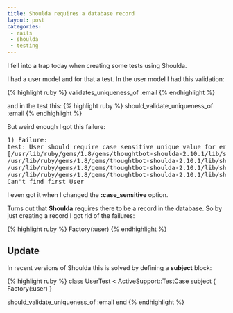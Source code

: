 ```yaml
---
title: Shoulda requires a database record
layout: post
categories:
 - rails
 - shoulda
 - testing
---
```

I fell into a trap today when creating some tests using Shoulda.

I had a user model and for that a test. In the user model I had this
validation:

{% highlight ruby %}
validates_uniqueness_of :email
{% endhighlight %}

and in the test this:
{% highlight ruby %}
should_validate_uniqueness_of :email
{% endhighlight %}

But weird enough I got this failure:
<pre>
1) Failure:
test: User should require case sensitive unique value for email. (UserTest)
[/usr/lib/ruby/gems/1.8/gems/thoughtbot-shoulda-2.10.1/lib/shoulda/assertions.rb:50:in `assert_accepts'
/usr/lib/ruby/gems/1.8/gems/thoughtbot-shoulda-2.10.1/lib/shoulda/active_record/macros.rb:88:in `__bind_1243608769_500830'
/usr/lib/ruby/gems/1.8/gems/thoughtbot-shoulda-2.10.1/lib/shoulda/context.rb:253:in `call'
/usr/lib/ruby/gems/1.8/gems/thoughtbot-shoulda-2.10.1/lib/shoulda/context.rb:253:in `test: User should require case sensitive unique value for email. ']:
Can't find first User
</pre>

I even got it when I changed the **:case_sensitive** option.

Turns out that **Shoulda** requires there to be a record in the
database. So by just creating a record I got rid of the failures:

{% highlight ruby %}
Factory(:user)
{% endhighlight %}

## Update
In recent versions of Shoulda this is solved by defining a **subject** block:

{% highlight ruby %}
class UserTest < ActiveSupport::TestCase
  subject { Factory(:user) }

  should_validate_uniqueness_of :email
end
{% endhighlight %}
